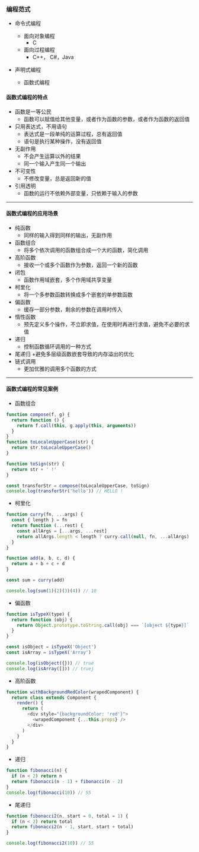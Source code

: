 ### 编程范式

- 命令式编程

  - 面向对象编程
    - C
  - 面向过程编程
    - C++， C#，Java

- 声明式编程
  - 函数式编程

#### 函数式编程的特点

- 函数是一等公民
  - 函数可以赋值给其他变量，或者作为函数的参数，或者作为函数的返回值
- 只用表达式，不用语句
  - 表达式是一段单纯的运算过程，总有返回值
  - 语句是执行某种操作，没有返回值
- 无副作用
  - 不会产生运算以外的结果
  - 同一个输入产生同一个输出
- 不可变性
  - 不修改变量，总是返回新的值
- 引用透明
  - 函数的运行不依赖外部变量，只依赖于输入的参数

---

#### 函数式编程的应用场景

- 纯函数
  - 同样的输入得到同样的输出，无副作用
- 函数组合
  - 将多个依次调用的函数组合成一个大的函数，简化调用
- 高阶函数
  - 接收一个或多个函数作为参数，返回一个新的函数
- 闭包
  - 函数作用域嵌套，多个作用域共享变量
- 柯里化
  - 将一个多参数函数转换成多个嵌套的单参数函数
- 偏函数
  - 缓存一部分参数，剩余的参数在调用时传入
- 惰性函数
  - 预先定义多个操作，不立即求值，在使用时再进行求值，避免不必要的求值
- 递归
  - 控制函数循环调用的一种方式
- 尾递归 +避免多层级函数嵌套导致的内存溢出的优化
- 链式调用
  - 更加优雅的调用多个函数的方式

---

#### 函数式编程的常见案例

- 函数组合

```js
function compose(f, g) {
  return function () {
    return f.call(this, g.apply(this, arguments))
  }
}
function toLocaleUpperCase(str) {
  return str.toLocaleUpperCase()
}

function toSign(str) {
  return str + ' !'
}

const transforStr = compose(toLocaleUpperCase, toSign)
console.log(transforStr('hello')) // HELLO !
```

- 柯里化

```js
function curry(fn, ...args) {
  const { length } = fn
  return function (...rest) {
    const allArgs = [...args, ...rest]
    return allArgs.length < length ? curry.call(null, fn, ...allArgs) : fn.apply(this, allArgs)
  }
}

function add(a, b, c, d) {
  return a + b + c + d
}

const sum = curry(add)

console.log(sum(1)(2)(3)(4)) // 10
```

- 偏函数

```js
function isTypeX(type) {
  return function (obj) {
    return Object.prototype.toString.call(obj) === `[object ${type}]`
  }
}

const isObject = isTypeX('Object')
const isArray = isTypeX('Array')

console.log(isObject({})) // true
console.log(isArray([])) // truej
```

- 高阶函数

```js
function withBackgroundRedColor(wrapedComponent) {
  return class extends Component {
    render() {
      return (
        <div style="{backgroundColor: 'red'}">
          <wrapedComponent {...this.props} />
        </div>
      )
    }
  }
}
```

- 递归

```js
function fibonacci(n) {
  if (n < 2) return n
  return fibonacci(n - 1) + fibonacci(n - 2)
}
console.log(fibonacci(10)) // 55
```

- 尾递归

```js
function fibonacci2(n, start = 0, total = 1) {
  if (n < 2) return total
  return fibonacci2(n - 1, start, start + total)
}

console.log(fibonacci2(10)) // 55
```
